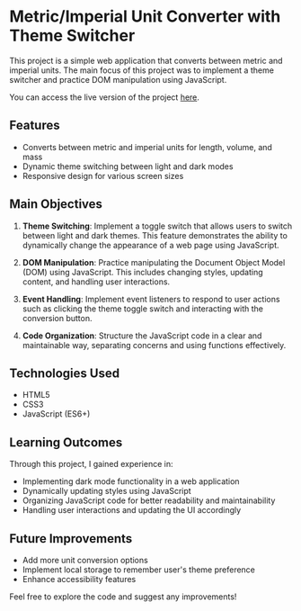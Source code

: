 # Metric/Imperial Unit Converter with Theme Switcher

This project is a simple web application that converts between metric and imperial units. The main focus of this project was to implement a theme switcher and practice DOM manipulation using JavaScript.

You can access the live version of the project [here](https://dynamicunitconverter.netlify.app/).

## Features

- Converts between metric and imperial units for length, volume, and mass
- Dynamic theme switching between light and dark modes
- Responsive design for various screen sizes

## Main Objectives

1. **Theme Switching**: Implement a toggle switch that allows users to switch between light and dark themes. This feature demonstrates the ability to dynamically change the appearance of a web page using JavaScript.

2. **DOM Manipulation**: Practice manipulating the Document Object Model (DOM) using JavaScript. This includes changing styles, updating content, and handling user interactions.

3. **Event Handling**: Implement event listeners to respond to user actions such as clicking the theme toggle switch and interacting with the conversion button.

4. **Code Organization**: Structure the JavaScript code in a clear and maintainable way, separating concerns and using functions effectively.

## Technologies Used

- HTML5
- CSS3
- JavaScript (ES6+)

## Learning Outcomes

Through this project, I gained experience in:

- Implementing dark mode functionality in a web application
- Dynamically updating styles using JavaScript
- Organizing JavaScript code for better readability and maintainability
- Handling user interactions and updating the UI accordingly

## Future Improvements

- Add more unit conversion options
- Implement local storage to remember user's theme preference
- Enhance accessibility features

Feel free to explore the code and suggest any improvements!
